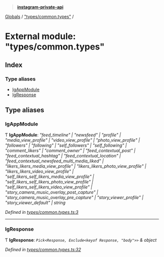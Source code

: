 > **[instagram-private-api](../README.md)**

[Globals](../README.md) / ["types/common.types"](_types_common_types_.md) /

# External module: "types/common.types"

## Index

### Type aliases

* [IgAppModule](_types_common_types_.md#igappmodule)
* [IgResponse](_types_common_types_.md#igresponse)

## Type aliases

###  IgAppModule

Ƭ **IgAppModule**: *"feed_timeline" | "newsfeed" | "profile" | "media_view_profile" | "video_view_profile" | "photo_view_profile" | "followers" | "following" | "self_followers" | "self_following" | "comment_likers" | "comment_owner" | "feed_contextual_post" | "feed_contextual_hashtag" | "feed_contextual_location" | "feed_contextual_newsfeed_multi_media_liked" | "likers_likers_media_view_profile" | "likers_likers_photo_view_profile" | "likers_likers_video_view_profile" | "self_likers_self_likers_media_view_profile" | "self_likers_self_likers_photo_view_profile" | "self_likers_self_likers_video_view_profile" | "story_camera_music_overlay_post_capture" | "story_camera_music_overlay_pre_capture" | "story_viewer_profile" | "story_viewer_default" | string*

*Defined in [types/common.types.ts:3](https://github.com/dilame/instagram-private-api/blob/173bc62/src/types/common.types.ts#L3)*

___

###  IgResponse

Ƭ **IgResponse**: *`Pick<Response, Exclude<keyof Response, "body">>` & object*

*Defined in [types/common.types.ts:32](https://github.com/dilame/instagram-private-api/blob/173bc62/src/types/common.types.ts#L32)*